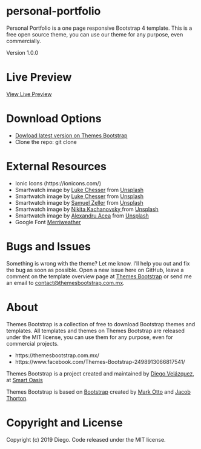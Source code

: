 # personal-portfolio
<p>Personal Portfolio is a one page responsive Bootstrap 4 template. This is a free open source theme, you can use our theme for any purpose, even commercially.</p>
<p>Version 1.0.0</p>

# Live Preview
<a href="https://themesbootstrap.com.mx/templates/personal-portfolio-template/index.html">View Live Preview</a>

# Download Options 
<ul>
  <li><a href="https://themesbootstrap.com.mx/templates/personal-portfolio-template/index.html">Dowload latest version on Themes Bootstrap</a></li>
  <li>Clone the repo: git clone </li>
</ul>

# External Resources 
<ul>
  <li>Ionic Icons (https://ionicons.com/)</li>
  <li>Smartwatch image by <a href="https://unsplash.com/@lukechesser">Luke Chesser</a> from <a href="https://unsplash.com/">Unsplash</a></li>
  <li>Smartwatch image by <a href="https://unsplash.com/@lukechesser">Luke Chesser</a> from <a href="https://unsplash.com/">Unsplash</a></li>
  <li>Smartwatch image by <a href="https://unsplash.com/@samuelzeller">Samuel Zeller</a> from <a href="https://unsplash.com/">Unsplash</a></li>
  <li>Smartwatch image by <a href="https://unsplash.com/@nkachanovskyyy">Nikita Kachanovsky
</a> from <a href="https://unsplash.com/">Unsplash</a></li>
  <li>Smartwatch image by <a href="https://unsplash.com/@alexacea">Alexandru Acea</a> from <a href="https://unsplash.com/">Unsplash</a></li>
  <li>Google Font <a href="https://fonts.google.com/specimen/Merriweather">Merriweather</a></li>
 </ul>
 
# Bugs and Issues
<p>
Something is wrong with the theme? Let me know. I’ll help you out and fix the bug as soon as possible. Open a new issue here on GitHub, leave a comment on the template overview page at <a href="https://themesbootstrap.com.mx/templates/personal-portfolio-template.html">Themes Bootstrap</a> or send me an email to <a href="mailto:contact@themesbootstrap.com.mx">contact@themesbootstrap.com.mx</a>.</p>
 
# About 
<p>Themes Bootstrap is a collection of free to download Bootstrap themes and templates. All templates and themes on Themes Bootstrap are released under the MIT license, you can use them for any purpose, even for commercial projects.</p>
<ul>
  <li>https://themesbootstrap.com.mx/</li>
  <li>https://www.facebook.com/Themes-Bootstrap-2498913066817541/</li>
</ul>
<p>Themes Bootstrap is a project created and maintained by <a href="http://templune.com/">Diego Velázquez</a>, at <a href="https://smartoasis.mx/">Smart Oasis</a>
<p>Themes Bootstrap is based on <a href="https://getbootstrap.com/">Bootstrap</a> created by <a href="https://twitter.com/mdo">Mark Otto</a> and <a href="https://twitter.com/fat">Jacob Thorton</a>.</p>
 
# Copyright and License
<p>Copyright (c) 2019 Diego. Code released under the MIT license.</p>
